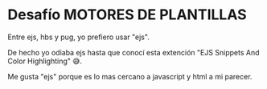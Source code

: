 # Desafío MOTORES DE PLANTILLAS

Entre ejs, hbs y pug, yo prefiero usar "ejs".

De hecho yo odiaba ejs hasta que conocí esta extención "EJS Snippets And Color Highlighting" 😅.

Me gusta "ejs" porque es lo mas cercano a javascript y html a mi parecer.
